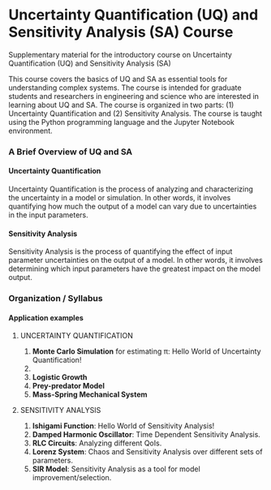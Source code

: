 # Uncertainty Quantification (UQ) and Sensitivity Analysis (SA) Course

Supplementary material for the introductory course on Uncertainty Quantification (UQ) and Sensitivity Analysis (SA)

This course covers the basics of UQ and SA as essential tools for understanding complex systems. The course is intended for graduate students and researchers in engineering and science who are interested in learning about UQ and SA. The course is organized in two parts: (1) Uncertainty Quantification and (2) Sensitivity Analysis. The course is taught using the Python programming language and the Jupyter Notebook environment.

### A Brief Overview of UQ and SA

#### Uncertainty Quantification
Uncertainty Quantification is the process of analyzing and characterizing the uncertainty in a model or simulation. In other words, it involves quantifying how much the output of a model can vary due to uncertainties in the input parameters.

#### Sensitivity Analysis
Sensitivity Analysis is the process of quantifying the effect of input parameter uncertainties on the output of a model. In other words, it involves determining which input parameters have the greatest impact on the model output.

### Organization / Syllabus


#### Application examples
1. UNCERTAINTY QUANTIFICATION
    01. **Monte Carlo Simulation** for estimating π: Hello World of Uncertainty Quantification!
    02. 
    03. **Logistic Growth**
    04. **Prey-predator Model**
    05. **Mass-Spring Mechanical System**

2. SENSITIVITY ANALYSIS
    01. **Ishigami Function**: Hello World of Sensitivity Analysis!
    02. **Damped Harmonic Oscillator**: Time Dependent Sensitivity Analysis.
    03. **RLC Circuits**: Analyzing different QoIs.
    04. **Lorenz System**: Chaos and Sensitivity Analysis over different sets of parameters.
    05. **SIR Model**: Sensitivity Analysis as a tool for model improvement/selection.
    <!-- 0_. Black-Scholes Model Sensitivity Analysis over a random response. -->
    <!-- 0_. Beeler-Reuter Model Sensitivity Analysis in a Complex Model -->
